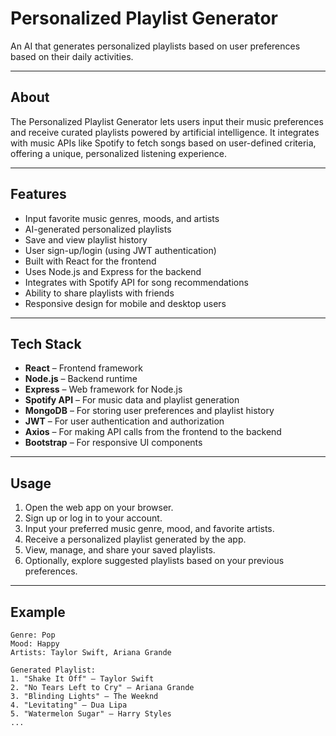 # Personalized Playlist Generator

An AI that generates personalized playlists based on user preferences based on their daily activities.

---

## About

The Personalized Playlist Generator lets users input their music preferences and receive curated playlists powered by artificial intelligence. It integrates with music APIs like Spotify to fetch songs based on user-defined criteria, offering a unique, personalized listening experience.  

---

## Features

- Input favorite music genres, moods, and artists  
- AI-generated personalized playlists  
- Save and view playlist history  
- User sign-up/login (using JWT authentication)  
- Built with React for the frontend  
- Uses Node.js and Express for the backend  
- Integrates with Spotify API for song recommendations  
- Ability to share playlists with friends  
- Responsive design for mobile and desktop users  

---

## Tech Stack

- **React** – Frontend framework  
- **Node.js** – Backend runtime  
- **Express** – Web framework for Node.js  
- **Spotify API** – For music data and playlist generation  
- **MongoDB** – For storing user preferences and playlist history  
- **JWT** – For user authentication and authorization  
- **Axios** – For making API calls from the frontend to the backend  
- **Bootstrap** – For responsive UI components  

---

## Usage

1. Open the web app on your browser.
2. Sign up or log in to your account.
3. Input your preferred music genre, mood, and favorite artists.
4. Receive a personalized playlist generated by the app.
5. View, manage, and share your saved playlists.
6. Optionally, explore suggested playlists based on your previous preferences.

---

## Example

```plaintext
Genre: Pop  
Mood: Happy  
Artists: Taylor Swift, Ariana Grande  

Generated Playlist:  
1. "Shake It Off" – Taylor Swift  
2. "No Tears Left to Cry" – Ariana Grande  
3. "Blinding Lights" – The Weeknd  
4. "Levitating" – Dua Lipa  
5. "Watermelon Sugar" – Harry Styles  
...
